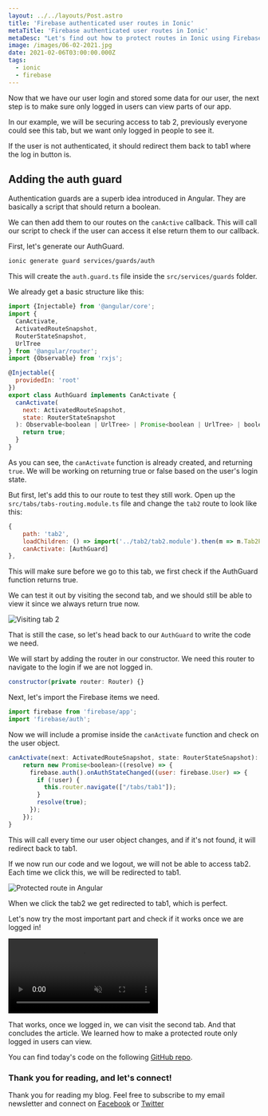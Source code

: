 ```yaml
---
layout: ../../layouts/Post.astro
title: 'Firebase authenticated user routes in Ionic'
metaTitle: 'Firebase authenticated user routes in Ionic'
metaDesc: "Let's find out how to protect routes in Ionic using Firebase user login"
image: /images/06-02-2021.jpg
date: 2021-02-06T03:00:00.000Z
tags:
  - ionic
  - firebase
---
```


Now that we have our user login and stored some data for our user, the next step is to make sure only logged in users can view parts of our app.

In our example, we will be securing access to tab 2, previously everyone could see this tab, but we want only logged in people to see it.

If the user is not authenticated, it should redirect them back to tab1 where the log in button is.

## Adding the auth guard

Authentication guards are a superb idea introduced in Angular. They are basically a script that should return a boolean.

We can then add them to our routes on the `canActive` callback. This will call our script to check if the user can access it else return them to our callback.

First, let's generate our AuthGuard.

```bash
ionic generate guard services/guards/auth
```

This will create the `auth.guard.ts` file inside the `src/services/guards` folder.

We already get a basic structure like this:

```js
import {Injectable} from '@angular/core';
import {
  CanActivate,
  ActivatedRouteSnapshot,
  RouterStateSnapshot,
  UrlTree
} from '@angular/router';
import {Observable} from 'rxjs';

@Injectable({
  providedIn: 'root'
})
export class AuthGuard implements CanActivate {
  canActivate(
    next: ActivatedRouteSnapshot,
    state: RouterStateSnapshot
  ): Observable<boolean | UrlTree> | Promise<boolean | UrlTree> | boolean | UrlTree {
    return true;
  }
}
```

As you can see, the `canActivate` function is already created, and returning `true`.
We will be working on returning true or false based on the user's login state.

But first, let's add this to our route to test they still work.
Open up the `src/tabs/tabs-routing.module.ts` file and change the `tab2` route to look like this:

```js
{
	path: 'tab2',
	loadChildren: () => import('../tab2/tab2.module').then(m => m.Tab2PageModule),
	canActivate: [AuthGuard]
},
```

This will make sure before we go to this tab, we first check if the AuthGuard function returns true.

We can test it out by visiting the second tab, and we should still be able to view it since we always return true now.

![Visiting tab 2](https://cdn.hashnode.com/res/hashnode/image/upload/v1612160101877/FcuHHGLMc.png)

That is still the case, so let's head back to our `AuthGuard` to write the code we need.

We will start by adding the router in our constructor. We need this router to navigate to the login if we are not logged in.

```js
constructor(private router: Router) {}
```

Next, let's import the Firebase items we need.

```js
import firebase from 'firebase/app';
import 'firebase/auth';
```

Now we will include a promise inside the `canActivate` function and check on the user object.

```js
canActivate(next: ActivatedRouteSnapshot, state: RouterStateSnapshot): | Observable<boolean | UrlTree> | Promise<boolean | UrlTree> | boolean | UrlTree {
	return new Promise<boolean>((resolve) => {
	  firebase.auth().onAuthStateChanged((user: firebase.User) => {
	    if (!user) {
	      this.router.navigate(["/tabs/tab1"]);
	    }
	    resolve(true);
	  });
	});
}
```

This will call every time our user object changes, and if it's not found, it will redirect back to tab1.

If we now run our code and we logout, we will not be able to access tab2. Each time we click this, we will be redirected to tab1.

![Protected route in Angular](https://cdn.hashnode.com/res/hashnode/image/upload/v1612160866005/1JnDL6zn2.gif)

When we click the tab2 we get redirected to tab1, which is perfect.

Let's now try the most important part and check if it works once we are logged in!

<video autoplay loop muted playsinline>
  <source src="https://res.cloudinary.com/daily-dev-tips/video/upload/q_auto/auth_urnk7r.webm" type="video/webm" />
  <source src="https://res.cloudinary.com/daily-dev-tips/video/upload/q_auto/auth_ueaqrp.mp4" type="video/mp4" />
</video>

That works, once we logged in, we can visit the second tab.
And that concludes the article. We learned how to make a protected route only logged in users can view.

You can find today's code on the following [GitHub repo](https://github.com/rebelchris/ionic-firebase-login/tree/feature/auth-guard).

### Thank you for reading, and let's connect!

Thank you for reading my blog. Feel free to subscribe to my email newsletter and connect on [Facebook](https://www.facebook.com/DailyDevTipsBlog) or [Twitter](https://twitter.com/DailyDevTips1)
